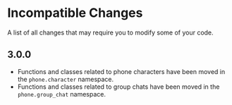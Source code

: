 # Incompatible Changes

A list of all changes that may require you to modify some of your code.

## 3.0.0
- Functions and classes related to phone characters have been moved in the `phone.character` namespace.
- Functions and classes related to group chats have been moved in the `phone.group_chat` namespace.